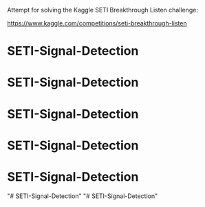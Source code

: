 Attempt for solving the Kaggle SETI Breakthrough Listen challenge:

https://www.kaggle.com/competitions/seti-breakthrough-listen
# SETI-Signal-Detection
# SETI-Signal-Detection
# SETI-Signal-Detection
# SETI-Signal-Detection
# SETI-Signal-Detection
"# SETI-Signal-Detection" 
"# SETI-Signal-Detection" 
